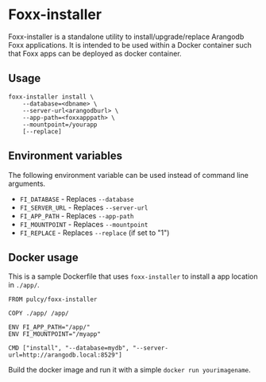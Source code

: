 # Foxx-installer

Foxx-installer is a standalone utility to install/upgrade/replace  Arangodb Foxx applications.
It is intended to be used within a Docker container such that Foxx apps can be deployed as docker container.

## Usage

```
foxx-installer install \
    --database=<dbname> \
    --server-url<arangodburl> \
    --app-path=<foxxapppath> \
    --mountpoint=/yourapp
    [--replace]
```

## Environment variables

The following environment variable can be used instead of command line arguments.

- `FI_DATABASE` - Replaces `--database`
- `FI_SERVER_URL` - Replaces `--server-url`
- `FI_APP_PATH` - Replaces `--app-path`
- `FI_MOUNTPOINT` - Replaces `--mountpoint`
- `FI_REPLACE` - Replaces `--replace` (if set to "1")

## Docker usage

This is a sample Dockerfile that uses `foxx-installer` to install a app location in `./app/`.

```
FROM pulcy/foxx-installer

COPY ./app/ /app/

ENV FI_APP_PATH="/app/"
ENV FI_MOUNTPOINT="/myapp"

CMD ["install", "--database=mydb", "--server-url=http://arangodb.local:8529"]
```

Build the docker image and run it with a simple `docker run yourimagename`.
